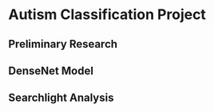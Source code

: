 # Autism Classification Project

## Preliminary Research

## DenseNet Model

## Searchlight Analysis
